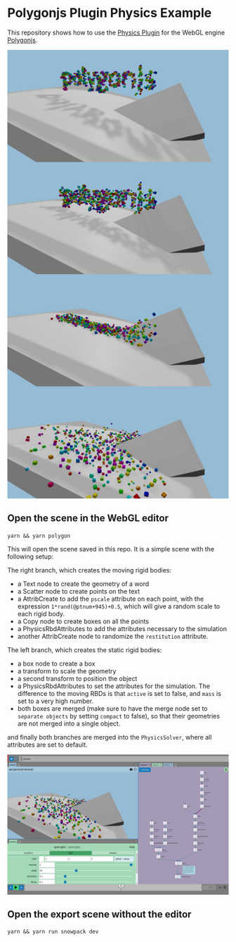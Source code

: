 # Polygonjs Plugin Physics Example

This repository shows how to use the [Physics Plugin](https://github.com/polygonjs/plugin-physics) for the WebGL engine [Polygonjs](https://github.com/polygonjs/polygonjs).

![Physics Example](https://github.com/polygonjs/example-plugin-physics/blob/main/doc/physics_examples.jpg?raw=true)

## Open the scene in the WebGL editor

`yarn && yarn polygon`

This will open the scene saved in this repo. It is a simple scene with the following setup:

The right branch, which creates the moving rigid bodies:

- a Text node to create the geometry of a word
- a Scatter node to create points on the text
- a AttribCreate to add the `pscale` attribute on each point, with the expression `1*rand(@ptnum+945)+0.5`, which will give a random scale to each rigid body.
- a Copy node to create boxes on all the points
- a PhysicsRbdAttributes to add the attributes necessary to the simulation
- another AttribCreate node to randomize the `restitution` attribute.

The left branch, which creates the static rigid bodies:

- a box node to create a box
- a transform to scale the geometry
- a second transform to position the object
- a PhysicsRbdAttributes to set the attributes for the simulation. The difference to the moving RBDs is that `active` is set to false, and `mass` is set to a very high number.
- both boxes are merged (make sure to have the merge node set to `separate objects` by setting `compact` to false), so that their geometries are not merged into a single object.

and finally both branches are merged into the `PhysicsSolver`, where all attributes are set to default.

![Physics plugin example in the Polygonjs node-based Editor](https://github.com/polygonjs/example-plugin-physics/blob/main/doc/physics_example_in_editor.jpg?raw=true)

## Open the export scene without the editor

`yarn && yarn run snowpack dev`

